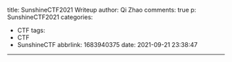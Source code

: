 title: SunshineCTF2021 Writeup
author: Qi Zhao
comments: true
p: SunshineCTF2021
categories:
  - CTF
tags:
  - CTF
  - SunshineCTF
abbrlink: 1683940375
date: 2021-09-21 23:38:47
---
